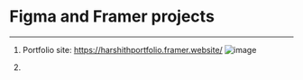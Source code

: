 # Figma and Framer projects
---
1. Portfolio site: https://harshithportfolio.framer.website/
![image](https://github.com/user-attachments/assets/7a1793bb-bfbd-4693-a8eb-360b9817ccb2)

2. 
